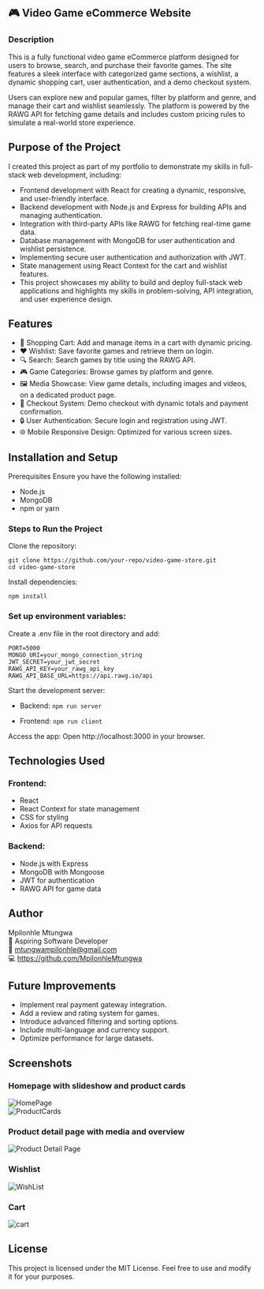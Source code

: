 ## 🎮 Video Game eCommerce Website

### Description

This is a fully functional video game eCommerce platform designed for users to browse, search, and purchase their favorite games. The site features a sleek interface with categorized game sections, a wishlist, a dynamic shopping cart, user authentication, and a demo checkout system.

Users can explore new and popular games, filter by platform and genre, and manage their cart and wishlist seamlessly. The platform is powered by the RAWG API for fetching game details and includes custom pricing rules to simulate a real-world store experience.

## Purpose of the Project

I created this project as part of my portfolio to demonstrate my skills in full-stack web development, including:

- Frontend development with React for creating a dynamic, responsive, and user-friendly interface.
- Backend development with Node.js and Express for building APIs and managing authentication.
- Integration with third-party APIs like RAWG for fetching real-time game data.
- Database management with MongoDB for user authentication and wishlist persistence.
- Implementing secure user authentication and authorization with JWT.
- State management using React Context for the cart and wishlist features.
- This project showcases my ability to build and deploy full-stack web applications and highlights my skills in problem-solving, API integration, and user experience design.

## Features

- 🛒 Shopping Cart: Add and manage items in a cart with dynamic pricing.
- ❤️ Wishlist: Save favorite games and retrieve them on login.
- 🔍 Search: Search games by title using the RAWG API.
- 🎮 Game Categories: Browse games by platform and genre.
- 🖼️ Media Showcase: View game details, including images and videos, on a dedicated product page.
- 🧾 Checkout System: Demo checkout with dynamic totals and payment confirmation.
- 🔒 User Authentication: Secure login and registration using JWT.
- 🌐 Mobile Responsive Design: Optimized for various screen sizes.

## Installation and Setup

Prerequisites
Ensure you have the following installed:

- Node.js
- MongoDB
- npm or yarn

### Steps to Run the Project

Clone the repository:

```
git clone https://github.com/your-repo/video-game-store.git
cd video-game-store
```

Install dependencies:

`npm install`

### Set up environment variables:

Create a .env file in the root directory and add:

```
PORT=5000
MONGO_URI=your_mongo_connection_string
JWT_SECRET=your_jwt_secret
RAWG_API_KEY=your_rawg_api_key
RAWG_API_BASE_URL=https://api.rawg.io/api
```

Start the development server:

- Backend:
  `npm run server`

* Frontend:
  `npm run client`

Access the app: Open http://localhost:3000 in your browser.

## Technologies Used

### Frontend:

- React
- React Context for state management
- CSS for styling
- Axios for API requests

### Backend:

- Node.js with Express
- MongoDB with Mongoose
- JWT for authentication
- RAWG API for game data

## Author

Mpilonhle Mtungwa<br>
💼 Aspiring Software Developer<br>
📧 mtungwampilonhle@gmail.com<br>
💻 https://github.com/MpilonhleMtungwa

## Future Improvements

- Implement real payment gateway integration.
- Add a review and rating system for games.
- Introduce advanced filtering and sorting options.
- Include multi-language and currency support.
- Optimize performance for large datasets.

## Screenshots

### Homepage with slideshow and product cards

![HomePage](./Frontend/src/assets/homePage.PNG)
<br>
![ProductCards](./Frontend/src/assets/GameCards.PNG)

### Product detail page with media and overview

![Product Detail Page](./Frontend/src/assets/ProductDetailPage.PNG)

### Wishlist

![WishList](./Frontend/src/assets/wishlistPage.PNG)

### Cart

![cart](./Frontend/src/assets/CartGamePage.PNG)

## License

This project is licensed under the MIT License. Feel free to use and modify it for your purposes.
